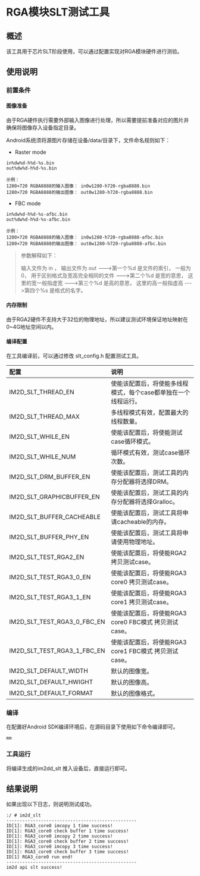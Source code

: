 # RGA模块SLT测试工具



## 概述

该工具用于芯片SLT阶段使用，可以通过配置实现对RGA模块硬件进行测验。



## 使用说明

### 前置条件

#### 图像准备

由于RGA硬件执行需要外部输入图像进行处理，所以需要提前准备对应的图片并确保将图像存入设备指定目录。

Android系统须将源图片存储在设备/data/目录下，文件命名规则如下：

- Raster mode

```
in%dw%d-h%d-%s.bin
out%dw%d-h%d-%s.bin

示例：
1280×720 RGBA8888的输入图像： in0w1280-h720-rgba8888.bin
1280×720 RGBA8888的输出图像： out0w1280-h720-rgba8888.bin
```

- FBC mode

```
in%dw%d-h%d-%s-afbc.bin
out%dw%d-h%d-%s-afbc.bin

示例：
1280×720 RGBA8888的输入图像： in0w1280-h720-rgba8888-afbc.bin
1280×720 RGBA8888的输出图像： out0w1280-h720-rgba8888-afbc.bin
```

> 参数解释如下：
>
> 输入文件为 in ， 输出文件为 out
> --->第一个%d 是文件的索引， 一般为 0， 用于区别格式及宽高完全相同的文件
> --->第二个%d 是宽的意思， 这里的宽一般指虚宽
> --->第三个%d 是高的意思， 这里的高一般指虚高
> --->第四个%s 是格式的名字。



#### 内存限制

由于RGA2硬件不支持大于32位的物理地址，所以建议测试环境保证地址映射在0~4G地址空间以内。



#### 编译配置

在工具编译前，可以通过修改 slt_config.h 配置测试工具。

| 配置                        | 说明                                                         |
| :-------------------------- | :----------------------------------------------------------- |
| IM2D_SLT_THREAD_EN          | 使能该配置后，将使能多线程模式，每个case都单独在一个线程运行。 |
| IM2D_SLT_THREAD_MAX         | 多线程模式有效，配置最大的线程数量。                         |
| IM2D_SLT_WHILE_EN           | 使能该配置后，将使能测试case循环模式。                       |
| IM2D_SLT_WHILE_NUM          | 循环模式有效，测试case循环次数。                             |
| IM2D_SLT_DRM_BUFFER_EN      | 使能该配置后，测试工具的内存分配器将选择DRM。                |
| IM2D_SLT_GRAPHICBUFFER_EN   | 使能该配置后，测试工具的内存分配器将选择Gralloc。            |
| IM2D_SLT_BUFFER_CACHEABLE   | 使能该配置后，测试工具将申请cacheable的内存。                |
| IM2D_SLT_BUFFER_PHY_EN      | 使能该配置后，测试工具将申请使用物理地址。                   |
| IM2D_SLT_TEST_RGA2_EN       | 使能该配置后，将使能RGA2 拷贝测试case。                      |
| IM2D_SLT_TEST_RGA3_0_EN     | 使能该配置后，将使能RGA3 core0 拷贝测试case。                |
| IM2D_SLT_TEST_RGA3_1_EN     | 使能该配置后，将使能RGA3 core1 拷贝测试case。                |
| IM2D_SLT_TEST_RGA3_0_FBC_EN | 使能该配置后，将使能RGA3 core0 FBC模式 拷贝测试case。        |
| IM2D_SLT_TEST_RGA3_1_FBC_EN | 使能该配置后，将使能RGA3 core1 FBC模式 拷贝测试case。        |
| IM2D_SLT_DEFAULT_WIDTH      | 默认的图像宽。                                               |
| IM2D_SLT_DEFAULT_HWIGHT     | 默认的图像高。                                               |
| IM2D_SLT_DEFAULT_FORMAT     | 默认的图像格式。                                             |



### 编译

在配置好Android SDK编译环境后，在源码目录下使用如下命令编译即可。

```
mm
```



### 工具运行

将编译生成的im2dd_slt 推入设备后，直接运行即可。



## 结果说明

如果出现以下日志，则说明测试成功。

```
:/ # im2d_slt
-------------------------------------------------
ID[1]: RGA3_core0 imcopy 1 time success!
ID[1]: RGA3_core0 check buffer 1 time success!
ID[1]: RGA3_core0 imcopy 2 time success!
ID[1]: RGA3_core0 check buffer 2 time success!
ID[1]: RGA3_core0 imcopy 3 time success!
ID[1]: RGA3_core0 check buffer 3 time success!
ID[1] RGA3_core0 run end!
-------------------------------------------------
im2d api slt success!
```

